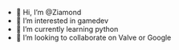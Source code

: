 - 👋 Hi, I’m @Ziamond
- 👀 I’m interested in gamedev
- 🌱 I’m currently learning python
- 💞️ I’m looking to collaborate on Valve or Google
